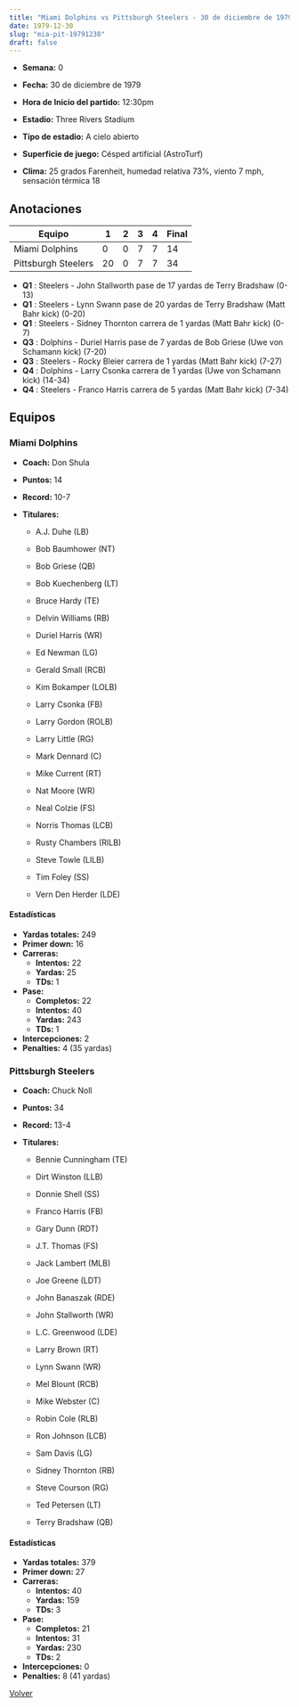 ```yaml
---
title: "Miami Dolphins vs Pittsburgh Steelers - 30 de diciembre de 1979"
date: 1979-12-30
slug: "mia-pit-19791230"
draft: false
---
```


* **Semana:** 0
* **Fecha:** 30 de diciembre de 1979

* **Hora de Inicio del partido:** 12:30pm
* **Estadio:** Three Rivers Stadium
* **Tipo de estadio:** A cielo abierto
* **Superficie de juego:** Césped artificial (AstroTurf)
* **Clima:** 25 grados Farenheit, humedad relativa 73%, viento 7 mph, sensación térmica 18





## Anotaciones
| Equipo | 1 | 2 | 3 | 4 | Final |
|--------|---|---|---|---|-------|
| Miami Dolphins  | 0 | 0 | 7 | 7  | 14 |
| Pittsburgh Steelers  | 20 | 0 | 7 | 7  | 34 |
* **Q1** : Steelers - John Stallworth pase de 17 yardas de Terry Bradshaw (0-13)
* **Q1** : Steelers - Lynn Swann pase de 20 yardas de Terry Bradshaw (Matt Bahr kick) (0-20)
* **Q1** : Steelers - Sidney Thornton carrera de 1 yardas (Matt Bahr kick) (0-7)
* **Q3** : Dolphins - Duriel Harris pase de 7 yardas de Bob Griese (Uwe von Schamann kick) (7-20)
* **Q3** : Steelers - Rocky Bleier carrera de 1 yardas (Matt Bahr kick) (7-27)
* **Q4** : Dolphins - Larry Csonka carrera de 1 yardas (Uwe von Schamann kick) (14-34)
* **Q4** : Steelers - Franco Harris carrera de 5 yardas (Matt Bahr kick) (7-34)


## Equipos


### Miami Dolphins
* **Coach:** Don Shula
* **Puntos:** 14
* **Record:** 10-7
* **Titulares:** 

  * A.J. Duhe (LB) 

  * Bob Baumhower (NT) 

  * Bob Griese (QB) 

  * Bob Kuechenberg (LT) 

  * Bruce Hardy (TE) 

  * Delvin Williams (RB) 

  * Duriel Harris (WR) 

  * Ed Newman (LG) 

  * Gerald Small (RCB) 

  * Kim Bokamper (LOLB) 

  * Larry Csonka (FB) 

  * Larry Gordon (ROLB) 

  * Larry Little (RG) 

  * Mark Dennard (C) 

  * Mike Current (RT) 

  * Nat Moore (WR) 

  * Neal Colzie (FS) 

  * Norris Thomas (LCB) 

  * Rusty Chambers (RILB) 

  * Steve Towle (LILB) 

  * Tim Foley (SS) 

  * Vern Den Herder (LDE) 

#### Estadísticas
* **Yardas totales:** 249
* **Primer down:** 16
* **Carreras:**
  * **Intentos:** 22
  * **Yardas:** 25
  * **TDs:** 1
* **Pase:**
  * **Completos:** 22
  * **Intentos:** 40
  * **Yardas:** 243
  * **TDs:** 1
* **Intercepciones:** 2
* **Penalties:** 4 (35 yardas)

### Pittsburgh Steelers
* **Coach:** Chuck Noll
* **Puntos:** 34
* **Record:** 13-4
* **Titulares:** 

  * Bennie Cunningham (TE) 

  * Dirt Winston (LLB) 

  * Donnie Shell (SS) 

  * Franco Harris (FB) 

  * Gary Dunn (RDT) 

  * J.T. Thomas (FS) 

  * Jack Lambert (MLB) 

  * Joe Greene (LDT) 

  * John Banaszak (RDE) 

  * John Stallworth (WR) 

  * L.C. Greenwood (LDE) 

  * Larry Brown (RT) 

  * Lynn Swann (WR) 

  * Mel Blount (RCB) 

  * Mike Webster (C) 

  * Robin Cole (RLB) 

  * Ron Johnson (LCB) 

  * Sam Davis (LG) 

  * Sidney Thornton (RB) 

  * Steve Courson (RG) 

  * Ted Petersen (LT) 

  * Terry Bradshaw (QB) 

#### Estadísticas
* **Yardas totales:** 379
* **Primer down:** 27
* **Carreras:**
  * **Intentos:** 40
  * **Yardas:** 159
  * **TDs:** 3
* **Pase:**
  * **Completos:** 21
  * **Intentos:** 31
  * **Yardas:** 230
  * **TDs:** 2
* **Intercepciones:** 0
* **Penalties:** 8 (41 yardas)


[Volver](/historia/1979)
